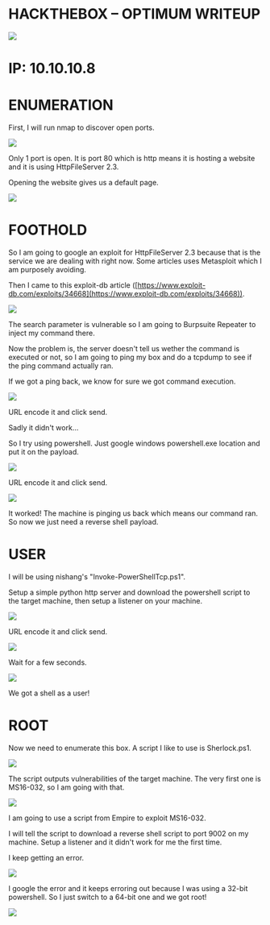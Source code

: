 
# **HACKTHEBOX – OPTIMUM WRITEUP**

![](image/image001.png)

# **IP: 10.10.10.8**

# **ENUMERATION**

First, I will run nmap to discover open ports.


![](image/image003.png)

Only 1 port is open. It is port 80 which is http means it is hosting a website and it is using HttpFileServer 2.3.

Opening the website gives us a default page.

![](image/image005.png)

# **FOOTHOLD**

So I am going to google an exploit for HttpFileServer 2.3 because that is the service we are dealing with right now. Some articles uses Metasploit which I am purposely avoiding.

Then I came to this exploit-db article ([https://www.exploit-db.com/exploits/34668](https://www.exploit-db.com/exploits/34668)).

![](image/image007.png)

The search parameter is vulnerable so I am going to Burpsuite Repeater to inject my command there.

Now the problem is, the server doesn&#39;t tell us wether the command is executed or not, so I am going to ping my box and do a tcpdump to see if the ping command actually ran.

If we got a ping back, we know for sure we got command execution.

![](image/image009.png)

URL encode it and click send.

Sadly it didn&#39;t work…

So I try using powershell. Just google windows powershell.exe location and put it on the payload.

![](image/image011.png)

URL encode it and click send.

![](image/image013.png)

It worked! The machine is pinging us back which means our command ran. So now we just need a reverse shell payload.

# **USER**

I will be using nishang&#39;s &quot;Invoke-PowerShellTcp.ps1&quot;.

Setup a simple python http server and download the powershell script to the target machine, then setup a listener on your machine.

![](image/image015.png)

URL encode it and click send.

![](image/image017.png)

Wait for a few seconds.

![](image/image019.png)

We got a shell as a user!

# **ROOT**

Now we need to enumerate this box. A script I like to use is Sherlock.ps1.

![](image/image021.png)

The script outputs vulnerabilities of the target machine. The very first one is MS16-032, so I am going with that.

![](image023.png)

I am going to use a script from Empire to exploit MS16-032.

I will tell the script to download a reverse shell script to port 9002 on my machine. Setup a listener and it didn&#39;t work for me the first time.

I keep getting an error.

![](image025.png)

I google the error and it keeps erroring out because I was using a 32-bit powershell. So I just switch to a 64-bit one and we got root!

![](image/image027.png)
